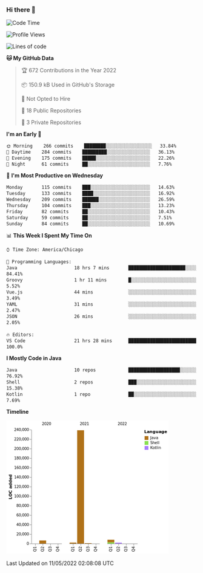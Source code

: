 ### Hi there 👋


<!--START_SECTION:waka-->
![Code Time](http://img.shields.io/badge/Code%20Time-2%2C248%20hrs%2054%20mins-blue)

![Profile Views](http://img.shields.io/badge/Profile%20Views-0-blue)

![Lines of code](https://img.shields.io/badge/From%20Hello%20World%20I%27ve%20Written-259%20Thousand%20lines%20of%20code-blue)

**🐱 My GitHub Data** 

> 🏆 672 Contributions in the Year 2022
 > 
> 📦 150.9 kB Used in GitHub's Storage 
 > 
> 🚫 Not Opted to Hire
 > 
> 📜 18 Public Repositories 
 > 
> 🔑 3 Private Repositories  
 > 
**I'm an Early 🐤** 

```text
🌞 Morning    266 commits    ████████░░░░░░░░░░░░░░░░░   33.84% 
🌆 Daytime    284 commits    █████████░░░░░░░░░░░░░░░░   36.13% 
🌃 Evening    175 commits    █████░░░░░░░░░░░░░░░░░░░░   22.26% 
🌙 Night      61 commits     ██░░░░░░░░░░░░░░░░░░░░░░░   7.76%

```
📅 **I'm Most Productive on Wednesday** 

```text
Monday       115 commits    ███░░░░░░░░░░░░░░░░░░░░░░   14.63% 
Tuesday      133 commits    ████░░░░░░░░░░░░░░░░░░░░░   16.92% 
Wednesday    209 commits    ██████░░░░░░░░░░░░░░░░░░░   26.59% 
Thursday     104 commits    ███░░░░░░░░░░░░░░░░░░░░░░   13.23% 
Friday       82 commits     ██░░░░░░░░░░░░░░░░░░░░░░░   10.43% 
Saturday     59 commits     ██░░░░░░░░░░░░░░░░░░░░░░░   7.51% 
Sunday       84 commits     ██░░░░░░░░░░░░░░░░░░░░░░░   10.69%

```


📊 **This Week I Spent My Time On** 

```text
⌚︎ Time Zone: America/Chicago

💬 Programming Languages: 
Java                     18 hrs 7 mins       █████████████████████░░░░   84.41% 
Groovy                   1 hr 11 mins        █░░░░░░░░░░░░░░░░░░░░░░░░   5.52% 
Vue.js                   44 mins             ░░░░░░░░░░░░░░░░░░░░░░░░░   3.49% 
YAML                     31 mins             ░░░░░░░░░░░░░░░░░░░░░░░░░   2.47% 
JSON                     26 mins             ░░░░░░░░░░░░░░░░░░░░░░░░░   2.05%

🔥 Editors: 
VS Code                  21 hrs 28 mins      █████████████████████████   100.0%

```

**I Mostly Code in Java** 

```text
Java                     10 repos            ███████████████████░░░░░░   76.92% 
Shell                    2 repos             ███░░░░░░░░░░░░░░░░░░░░░░   15.38% 
Kotlin                   1 repo              ██░░░░░░░░░░░░░░░░░░░░░░░   7.69%

```


**Timeline**

![Chart not found](https://raw.githubusercontent.com/powercasgamer/powercasgamer/master/charts/bar_graph.png) 


 Last Updated on 11/05/2022 02:08:08 UTC
<!--END_SECTION:waka-->
